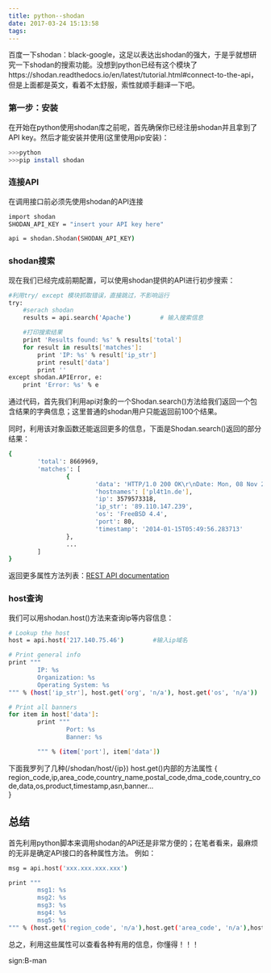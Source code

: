 ```yaml
---
title: python--shodan
date: 2017-03-24 15:13:58
tags:
---
```

百度一下shodan：black-google，这足以表达出shodan的强大，于是乎就想研究一下shodan的搜索功能。没想到python已经有这个模块了https://shodan.readthedocs.io/en/latest/tutorial.html#connect-to-the-api，但是上面都是英文，看着不太舒服，索性就顺手翻译一下吧。
### 第一步：安装
在开始在python使用shodan库之前呢，首先确保你已经注册shodan并且拿到了API key。然后才能安装并使用(这里使用pip安装)：
``` bash
>>>python
>>>pip install shodan
```
### 连接API
在调用接口前必须先使用shodan的API连接
``` bash
import shodan
SHODAN_API_KEY = "insert your API key here"

api = shodan.Shodan(SHODAN_API_KEY)
```
### shodan搜索
现在我们已经完成前期配置，可以使用shodan提供的API进行初步搜索：
``` bash
#利用try/ except 模块抓取错误，直接跳过，不影响运行
try:
    #serach shodan
    results = api.search('Apache')        # 输入搜索信息

    #打印搜索结果
    print 'Results found: %s' % results['total']
    for result in results['matches']:
        print 'IP: %s' % result['ip_str']
        print result['data']
        print ''
except shodan.APIError, e:
    print 'Error: %s' % e
```
通过代码，首先我们利用api对象的一个Shodan.search()方法给我们返回一个包含结果的字典信息；这里普通的shodan用户只能返回前100个结果。

同时，利用该对象函数还能返回更多的信息，下面是Shodan.search()返回的部分结果：
``` bash
{
        'total': 8669969,
        'matches': [
                {
                        'data': 'HTTP/1.0 200 OK\r\nDate: Mon, 08 Nov 2010 05:09:59 GMT\r\nSer...',
                        'hostnames': ['pl4t1n.de'],
                        'ip': 3579573318,
                        'ip_str': '89.110.147.239',
                        'os': 'FreeBSD 4.4',
                        'port': 80,
                        'timestamp': '2014-01-15T05:49:56.283713'
                },
                ...
        ]
}
```
返回更多属性方法列表：[REST API documentation](https://developer.shodan.io/api)
### host查询
我们可以用shodan.host()方法来查询ip等内容信息：
``` bash
# Lookup the host
host = api.host('217.140.75.46')        #输入ip域名

# Print general info
print """
        IP: %s
        Organization: %s
        Operating System: %s
""" % (host['ip_str'], host.get('org', 'n/a'), host.get('os', 'n/a'))

# Print all banners
for item in host['data']:
        print """
                Port: %s
                Banner: %s

        """ % (item['port'], item['data'])
```
下面我罗列了几种(/shodan/host/{ip})   host.get()内部的方法属性
{
region_code,ip,area_code,country_name,postal_code,dma_code,country_code,data,os,product,timestamp,asn,banner...   
}

## 总结
首先利用python脚本来调用shodan的API还是非常方便的；在笔者看来，最麻烦的无非是确定API接口的各种属性方法。
例如：
``` bash
msg = api.host('xxx.xxx.xxx.xxx')

print """
        msg1: %s
        msg2: %s
        msg3: %s
        msg4: %s
        msg5: %s
""" % (host.get('region_code', 'n/a'),host.get('area_code', 'n/a'),host.get('asn', 'n/a'),host.get('product', 'n/a'),)

```
总之，利用这些属性可以查看各种有用的信息，你懂得！！！

sign:B-man
